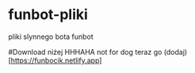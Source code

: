 # funbot-pliki
pliki slynnego bota funbot

#Download niżej
HHHAHA not for dog teraz go (dodaj)[https://funbocik.netlify.app]
